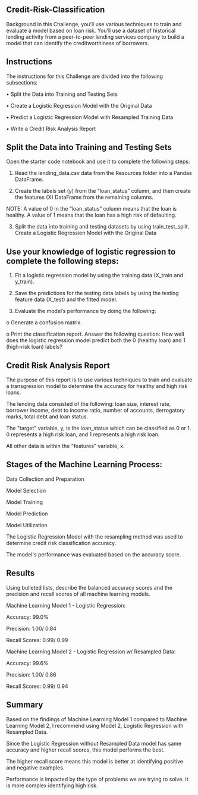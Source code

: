 ## Credit-Risk-Classification

Background In this Challenge, you’ll use various techniques to train and evaluate a model based on loan risk. You’ll use a dataset of historical lending activity from a peer-to-peer lending services company to build a model that can identify the creditworthiness of borrowers.

## Instructions

The instructions for this Challenge are divided into the following subsections:

• Split the Data into Training and Testing Sets

• Create a Logistic Regression Model with the Original Data

• Predict a Logistic Regression Model with Resampled Training Data

• Write a Credit Risk Analysis Report

## Split the Data into Training and Testing Sets

Open the starter code notebook and use it to complete the following steps:

1. Read the lending_data.csv data from the Resources folder into a Pandas DataFrame.

2. Create the labels set (y) from the “loan_status” column, and then create the features (X) DataFrame from the remaining columns.

NOTE: A value of 0 in the “loan_status” column means that the loan is healthy. A value of 1 means that the loan has a high risk of defaulting.

3. Split the data into training and testing datasets by using train_test_split.
Create a Logistic Regression Model with the Original Data

## Use your knowledge of logistic regression to complete the following steps:

1. Fit a logistic regression model by using the training data (X_train and y_train).

2. Save the predictions for the testing data labels by using the testing feature data (X_test) and the fitted model.

3. Evaluate the model’s performance by doing the following:

  o	Generate a confusion matrix.

  o	Print the classification report.
Answer the following question: How well does the logistic regression model predict both the 0 (healthy loan) and 1 (high-risk loan) labels?

## Credit Risk Analysis Report

The purpose of this report is to use various techniques to train and evaluate a transgression model to determine the accuracy for healthy and high risk loans.

The lending data consisted of the following: loan size, interest rate, borrower income, debt to income ratio, number of accounts, derrogatory marks, total debt and loan status.

The "target" variable, y, is the loan_status which can be classified as 0 or 1. 0 represents a high risk loan, and 1 represents a high risk loan.

All other data is within the "features" variable, x.

## Stages of the Machine Learning Process:

Data Collection and Preparation

Model Selection

Model Training

Model Prediction

Model Utilization

The Logistic Regression Model with the resampling method was used to determine credit risk classification accuracy.

The model's performance was evaluated based on the accuracy score.

## Results

Using bulleted lists, describe the balanced accuracy scores and the precision and recall scores of all machine learning models.

Machine Learning Model 1 - Logistic Regression: 

Accuracy: 99.0%

Precision: 1.00/ 0.84

Recall Scores: 0.99/ 0.99

Machine Learning Model 2 - Logistic Regression w/ Resampled Data:

Accuracy: 99.6%

Precision: 1.00/ 0.86

Recall Scores: 0.99/ 0.94

## Summary

Based on the findings of Machine Learning Model 1 compared to Machine Learning Model 2, I recommend using Model 2, Logistic Regression with Resampled Data.

Since the Logistic Regression without Resampled Data model has same accuracy and higher recall scores, this model performs the best.

The higher recall score means this model is better at identifying positive and negative examples.

Performance is impacted by the type of problems we are trying to solve. It is more complex identifying high risk.
